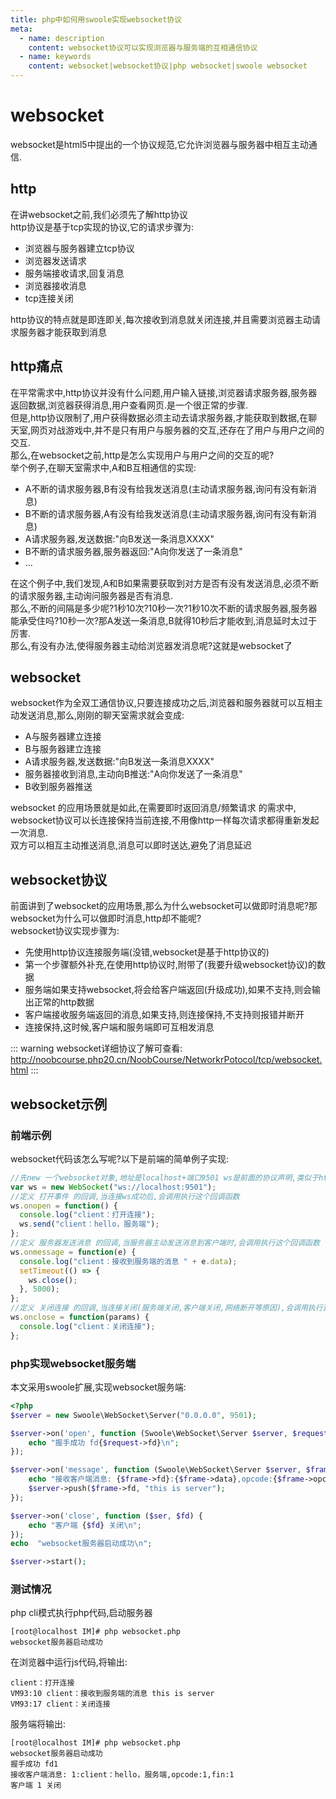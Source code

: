 ```yaml
---
title: php中如何用swoole实现websocket协议
meta:
  - name: description
    content: websocket协议可以实现浏览器与服务端的互相通信协议
  - name: keywords
    content: websocket|websocket协议|php websocket|swoole websocket
---
```

# websocket
websocket是html5中提出的一个协议规范,它允许浏览器与服务器中相互主动通信.  

## http
在讲websocket之前,我们必须先了解http协议  
http协议是基于tcp实现的协议,它的请求步骤为: 
- 浏览器与服务器建立tcp协议
- 浏览器发送请求
- 服务端接收请求,回复消息
- 浏览器接收消息
- tcp连接关闭

http协议的特点就是即连即关,每次接收到消息就关闭连接,并且需要浏览器主动请求服务器才能获取到消息

## http痛点
在平常需求中,http协议并没有什么问题,用户输入链接,浏览器请求服务器,服务器返回数据,浏览器获得消息,用户查看网页.是一个很正常的步骤.  
但是,http协议限制了,用户获得数据必须主动去请求服务器,才能获取到数据,在聊天室,网页对战游戏中,并不是只有用户与服务器的交互,还存在了用户与用户之间的交互.  
那么,在websocket之前,http是怎么实现用户与用户之间的交互的呢?  
举个例子,在聊天室需求中,A和B互相通信的实现:  
- A不断的请求服务器,B有没有给我发送消息(主动请求服务器,询问有没有新消息)
- B不断的请求服务器,A有没有给我发送消息(主动请求服务器,询问有没有新消息)
- A请求服务器,发送数据:"向B发送一条消息XXXX"
- B不断的请求服务器,服务器返回:"A向你发送了一条消息"
- ...

在这个例子中,我们发现,A和B如果需要获取到对方是否有没有发送消息,必须不断的请求服务器,主动询问服务器是否有消息.   
那么,不断的间隔是多少呢?1秒10次?10秒一次?1秒10次不断的请求服务器,服务器能承受住吗?10秒一次?那A发送一条消息,B就得10秒后才能收到,消息延时太过于厉害.  
那么,有没有办法,使得服务器主动给浏览器发消息呢?这就是websocket了

## websocket 
websocket作为全双工通信协议,只要连接成功之后,浏览器和服务器就可以互相主动发送消息,那么,刚刚的聊天室需求就会变成:  
- A与服务器建立连接
- B与服务器建立连接
- A请求服务器,发送数据:"向B发送一条消息XXXX"
- 服务器接收到消息,主动向B推送:"A向你发送了一条消息"
- B收到服务器推送

websocket 的应用场景就是如此,在需要即时返回消息/频繁请求 的需求中,  
websocket协议可以长连接保持当前连接,不用像http一样每次请求都得重新发起一次消息.  
双方可以相互主动推送消息,消息可以即时送达,避免了消息延迟  

## websocket协议 
前面讲到了websocket的应用场景,那么为什么websocket可以做即时消息呢?那websocket为什么可以做即时消息,http却不能呢?  
websocket协议实现步骤为:  
- 先使用http协议连接服务端(没错,websocket是基于http协议的)
- 第一个步骤额外补充,在使用http协议时,附带了(我要升级websocket协议)的数据
- 服务端如果支持websocket,将会给客户端返回(升级成功),如果不支持,则会输出正常的http数据
- 客户端接收服务端返回的消息,如果支持,则连接保持,不支持则报错并断开
- 连接保持,这时候,客户端和服务端即可互相发消息  


::: warning
  websocket详细协议了解可查看: http://noobcourse.php20.cn/NoobCourse/NetworkrPotocol/tcp/websocket.html 
:::

## websocket示例 
### 前端示例
websocket代码该怎么写呢?以下是前端的简单例子实现:  
```javascript
//先new 一个websocket对象,地址是localhost+端口9501 ws是前面的协议声明,类似于http://xx.cn
var ws = new WebSocket("ws://localhost:9501");
//定义 打开事件 的回调,当连接ws成功后,会调用执行这个回调函数
ws.onopen = function() {
  console.log("client：打开连接");
  ws.send("client：hello，服务端");
};
//定义 服务器发送消息 的回调,当服务器主动发送消息到客户端时,会调用执行这个回调函数
ws.onmessage = function(e) {
  console.log("client：接收到服务端的消息 " + e.data);
  setTimeout(() => {
    ws.close();
  }, 5000);
};
//定义 关闭连接 的回调,当连接关闭(服务端关闭,客户端关闭,网络断开等原因),会调用执行这个回调函数 
ws.onclose = function(params) {
  console.log("client：关闭连接");
};
```

### php实现websocket服务端 
本文采用swoole扩展,实现websocket服务端:
```php
<?php
$server = new Swoole\WebSocket\Server("0.0.0.0", 9501);

$server->on('open', function (Swoole\WebSocket\Server $server, $request) {
    echo "握手成功 fd{$request->fd}\n";
});

$server->on('message', function (Swoole\WebSocket\Server $server, $frame) {
    echo "接收客户端消息: {$frame->fd}:{$frame->data},opcode:{$frame->opcode},fin:{$frame->finish}\n";
    $server->push($frame->fd, "this is server");
});

$server->on('close', function ($ser, $fd) {
    echo "客户端 {$fd} 关闭\n";
});
echo  "websocket服务器启动成功\n";

$server->start();
```

### 测试情况
php cli模式执行php代码,启动服务器
```
[root@localhost IM]# php websocket.php 
websocket服务器启动成功
```
在浏览器中运行js代码,将输出:   
```
client：打开连接
VM93:10 client：接收到服务端的消息 this is server
VM93:17 client：关闭连接
```
服务端将输出:   
```
[root@localhost IM]# php websocket.php 
websocket服务器启动成功
握手成功 fd1
接收客户端消息: 1:client：hello，服务端,opcode:1,fin:1
客户端 1 关闭
```   
